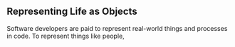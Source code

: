 ## Representing Life as Objects

Software developers are paid to represent real-world things and processes in code. To represent things like people, 
<!--stackedit_data:
eyJoaXN0b3J5IjpbLTYwMTIyMTYxLDczMDk5ODExNl19
-->